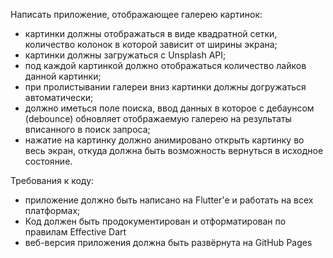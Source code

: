 Написать приложение, отображающее галерею картинок:
- картинки должны отображаться в виде квадратной сетки, количество колонок в которой зависит от ширины экрана;
- картинки должны загружаться с Unsplash API;
- под каждой картинкой должно отображаться количество лайков данной картинки;
- при пролистывании галереи вниз картинки должны догружаться автоматически;
- должно иметься поле поиска, ввод данных в которое с дебаунсом (debounce) обновляет отображаемую галерею на результаты вписанного в поиск запроса;
- нажатие на картинку должно анимировано открыть картинку во весь экран, откуда должна быть возможность вернуться в исходное состояние.


Требования к коду:
- приложение должно быть написано на Flutter'е и работать на всех платформах;
- Код должен быть продокументирован и отформатирован по правилам Effective Dart
- веб-версия приложения должна быть развёрнута на GitHub Pages

